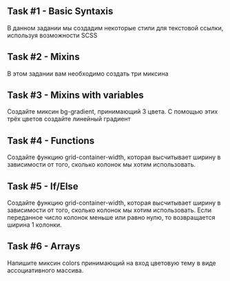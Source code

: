## Task #1 - Basic Syntaxis
В данном задании мы создадим некоторые стили для текстовой ссылки, используя возможности SCSS

## Task #2 - Mixins
В этом задании вам необходимо создать три миксина

## Task #3 - Mixins with variables
Создайте миксин bg-gradient, принимающий 3 цвета. С помощью этих трёх цветов создайте линейный градиент

## Task #4 - Functions
Создайте функцию grid-container-width, которая высчитывает ширину в зависимости от того, сколько колонок мы хотим использовать.

## Task #5 - If/Else
Создайте функцию grid-container-width, которая высчитывает ширину в зависимости от того, сколько колонок мы хотим использовать. Если переданное число колонок меньше или равно нулю, то возвращается ширина 1 колонки.

## Task #6 - Arrays
Напишите миксин colors принимающий на вход цветовую тему в виде ассоциативного массива.
